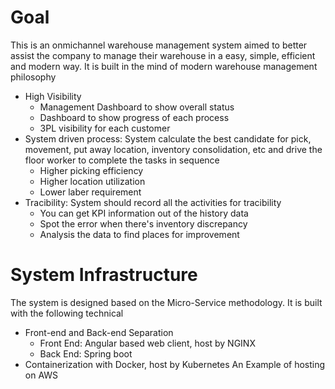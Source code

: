 # Goal
This is an onmichannel warehouse management system aimed to better assist the company to manage their warehouse in a easy, simple, efficient and modern way.
It is built in the mind of modern warehouse management philosophy
- High Visibility
  - Management Dashboard to show overall status
  - Dashboard to show progress of each process
  - 3PL visibility for each customer
- System driven process: System calculate the best candidate for pick, movement, put away location, inventory consolidation, etc and drive the floor worker to complete the tasks in sequence
  - Higher picking efficiency
  - Higher location utilization
  - Lower laber requirement
- Tracibility: System should record all the activities for tracibility
  - You can get KPI information out of the history data
  - Spot the error when there's inventory discrepancy
  - Analysis the data to find places for improvement

# System Infrastructure
The system is designed based on the Micro-Service methodology. It is built with the following technical
- Front-end and Back-end Separation
  - Front End: Angular based web client, host by NGINX
  - Back End: Spring boot
- Containerization with Docker, host by Kubernetes
An Example of hosting on AWS

